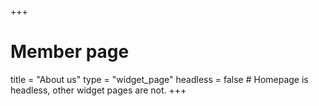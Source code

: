 +++
# Member page
title = "About us"
type = "widget_page"
headless = false  # Homepage is headless, other widget pages are not.
+++
